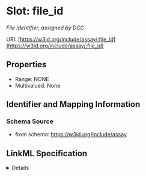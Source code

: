 # Slot: file_id
_File identifier, assigned by DCC_


URI: [https://w3id.org/include/assay/:file_id](https://w3id.org/include/assay/:file_id)



<!-- no inheritance hierarchy -->




## Properties

* Range: NONE
* Multivalued: None







## Identifier and Mapping Information







### Schema Source


* from schema: https://w3id.org/include/assay




## LinkML Specification

<details>
```yaml
name: file_id
definition_uri: include:file_id
description: File identifier, assigned by DCC
title: File Id
from_schema: https://w3id.org/include/assay
rank: 1000
alias: file_id
domain_of:
- DataFile

```
</details>